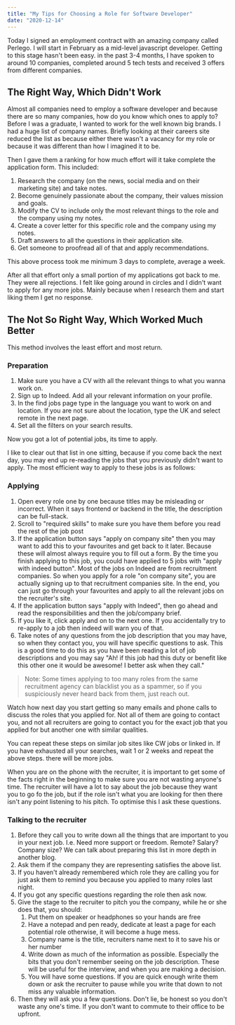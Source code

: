 ```yaml
---
title: "My Tips for Choosing a Role for Software Developer"
date: "2020-12-14"
---
```


Today I signed an employment contract with an amazing company called Perlego. I will start in February as a mid-level javascript developer. Getting to this stage hasn't been easy. in the past 3-4 months, I have spoken to around 10 companies, completed around 5 tech tests and received 3 offers from different companies.

## The Right Way, Which Didn't Work

Almost all companies need to employ a software developer and because there are so many companies, how do you know which ones to apply to? Before I was a graduate, I wanted to work for the well known big brands. I had a huge list of company names. Briefly looking at their careers site reduced the list as because either there wasn't a vacancy for my role or because it was different than how I imagined it to be.

Then I gave them a ranking for how much effort will it take complete the application form. This included:

1. Research the company (on the news, social media and on their marketing site) and take notes.
2. Become genuinely passionate about the company, their values mission and goals.
3. Modify the CV to include only the most relevant things to the role and the company using my notes.
4. Create a cover letter for this specific role and the company using my notes.
5. Draft answers to all the questions in their application site.
6. Get someone to proofread all of that and apply recommendations.

This above process took me minimum 3 days to complete, average a week.

After all that effort only a small portion of my applications got back to me. They were all rejections. I felt like going around in circles and I didn't want to apply for any more jobs. Mainly because when I research them and start liking them I get no response.

## The Not So Right Way, Which Worked Much Better

This method involves the least effort and most return.

### Preparation

1. Make sure you have a CV with all the relevant things to what you wanna work on.
2. Sign up to Indeed. Add all your relevant information on your profile.
3. In the find jobs page type in the language you want to work on and location. If you are not sure about the location, type the UK and select remote in the next page.
4. Set all the filters on your search results.

Now you got a lot of potential jobs, its time to apply.

I like to clear out that list in one sitting, because if you come back the next day, you may end up re-reading the jobs that you previously didn't want to apply. The most efficient way to apply to these jobs is as follows:

### Applying

1. Open every role one by one because titles may be misleading or incorrect. When it says frontend or backend in the title, the description can be full-stack.
2. Scroll to "required skills" to make sure you have them before you read the rest of the job post
3. If the application button says "apply on company site" then you may want to add this to your favourites and get back to it later. Because these will almost always require you to fill out a form. By the time you finish applying to this job, you could have applied to 5 jobs with "apply with indeed button". Most of the jobs on Indeed are from recruitment companies. So when you apply for a role "on company site", you are actually signing up to that recruitment companies site. In the end, you can just go through your favourites and apply to all the relevant jobs on the recruiter's site.
4. If the application button says "apply with Indeed", then go ahead and read the responsibilities and then the job/company brief.
5. If you like it, click apply and on to the next one. If you accidentally try to re-apply to a job then indeed will warn you of that.
6. Take notes of any questions from the job description that you may have, so when they contact you, you will have specific questions to ask. This is a good time to do this as you have been reading a lot of job descriptions and you may say "Ah! if this job had this duty or benefit like this other one it would be awesome! I better ask when they call."

> Note: Some times applying to too many roles from the same recruitment agency can blacklist you as a spammer, so if you suspiciously never heard back from them, just reach out.

Watch how next day you start getting so many emails and phone calls to discuss the roles that you applied for. Not all of them are going to contact you, and not all recruiters are going to contact you for the exact job that you applied for but another one with similar qualities.

You can repeat these steps on similar job sites like CW jobs or linked in. If you have exhausted all your searches, wait 1 or 2 weeks and repeat the above steps. there will be more jobs.

When you are on the phone with the recruiter, it is important to get some of the facts right in the beginning to make sure you are not wasting anyone's time.
The recruiter will have a lot to say about the job because they want you to go fo the job, but if the role isn't what you are looking for then there isn't any point listening to his pitch. To optimise this I ask these questions.

### Talking to the recruiter

1. Before they call you to write down all the things that are important to you in your next job. I.e. Need more support or freedom. Remote? Salary? Company size? We can talk about preparing this list in more depth in another blog.
2. Ask them if the company they are representing satisfies the above list.
3. If you haven't already remembered which role they are calling you for just ask them to remind you because you applied to many roles last night.
4. If you got any specific questions regarding the role then ask now.
5. Give the stage to the recruiter to pitch you the company, while he or she does that, you should:
   1. Put them on speaker or headphones so your hands are free
   2. Have a notepad and pen ready, dedicate at least a page for each potential role otherwise, it will become a huge mess.
   3. Company name is the title, recruiters name next to it to save his or her number
   4. Write down as much of the information as possible. Especially the bits that you don't remember seeing on the job description. These will be useful for the interview, and when you are making a decision.
   5. You will have some questions. If you are quick enough write them down or ask the recruiter to pause while you write that down to not miss any valuable information.
6. Then they will ask you a few questions. Don't lie, be honest so you don't waste any one's time. If you don't want to commute to their office to be upfront.
